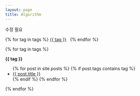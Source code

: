 ```yaml
---
layout: page
title: Algorithm
---
```


수정 필요

<div class="message">
  {% for tag in tags %}
  <a href="#{{ tag | slugify }}">{{ tag }}</a>&nbsp;&nbsp;
  {% endfor %}
</div>

{% for tag in tags %}
<p id="{{ tag | slugify }}"><b>{{ tag }}</b></p>
<ul>
  {% for post in site.posts %}
  {% if post.tags contains tag %}
  <li>
      <a href="{{ post.url }}">
        {{ post.title }}
      </a>
  </li>
  {% endif %}
  {% endfor %}
</ul>
{% endfor %}
